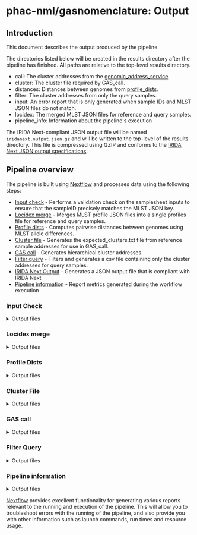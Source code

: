 # phac-nml/gasnomenclature: Output

## Introduction

This document describes the output produced by the pipeline.

The directories listed below will be created in the results directory after the pipeline has finished. All paths are relative to the top-level results directory.

- call: The cluster addresses from the [genomic_address_service](https://github.com/phac-nml/genomic_address_service).
- cluster: The cluster file required by GAS_call.
- distances: Distances between genomes from [profile_dists](https://github.com/phac-nml/profile_dists).
- filter: The cluster addresses from only the query samples.
- input: An error report that is only generated when sample IDs and MLST JSON files do not match.
- locidex: The merged MLST JSON files for reference and query samples.
- pipeline_info: Information about the pipeline's execution

The IRIDA Next-compliant JSON output file will be named `iridanext.output.json.gz` and will be written to the top-level of the results directory. This file is compressed using GZIP and conforms to the [IRIDA Next JSON output specifications](https://github.com/phac-nml/pipeline-standards#42-irida-next-json).

## Pipeline overview

The pipeline is built using [Nextflow](https://www.nextflow.io/) and processes data using the following steps:

- [Input check](#input-check) - Performs a validation check on the samplesheet inputs to ensure that the sampleID precisely matches the MLST JSON key.
- [Locidex merge](#locidex-merge) - Merges MLST profile JSON files into a single profiles file for reference and query samples.
- [Profile dists](#profile-dists) - Computes pairwise distances between genomes using MLST allele differences.
- [Cluster file](#cluster-file) - Generates the expected_clusters.txt file from reference sample addresses for use in GAS_call.
- [GAS call](#gas-call) - Generates hierarchical cluster addresses.
- [Filter query](#filter-query) - Filters and generates a csv file containing only the cluster addresses for query samples.
- [IRIDA Next Output](#irida-next-output) - Generates a JSON output file that is compliant with IRIDA Next
- [Pipeline information](#pipeline-information) - Report metrics generated during the workflow execution

### Input Check

<details markdown="1">
<summary>Output files</summary>

- `input/`
  - `sampleID_error_report.csv`

</details>

### Locidex merge

<details markdown="1">
<summary>Output files</summary>

- `locidex/merge/`
  - reference samples: `reference/merged_ref/merged_profiles_ref.tsv`
  - query samples: `query/merged_value/merged_profile_value.tsv`

</details>

### Profile Dists

<details markdown="1">
<summary>Output files</summary>

- `distances/`
  - Mapping allele identifiers to integers: `allele_map.json`
  - The query MLST profiles: `query_profile.text`
  - The reference MLST profiles: `ref_profile.text`
  - The computed distances based on MLST allele differences: `results.text`
  - Information on the profile_dists run: `run.json`

</details>

### Cluster File

<details markdown="1">
<summary>Output files</summary>

- `cluster/`
  - `expected_clusters.txt`

</details>

### GAS call

<details markdown="1">
<summary>Output files</summary>

- `call/`
  - The computed cluster addresses: `clusters.text`
  - Information on the GAS mcluster run: `run.json`
  - Thesholds used to compute cluster addresses: `thresholds.json`

</details>

### Filter Query

<details markdown="1">
<summary>Output files</summary>

- `filter/`
  - `new_addresses.csv`

</details>

### Pipeline information

<details markdown="1">
<summary>Output files</summary>

- `pipeline_info/`
  - Reports generated by Nextflow: `execution_report.html`, `execution_timeline.html`, `execution_trace.txt` and `pipeline_dag.dot`/`pipeline_dag.svg`.
  - Reports generated by the pipeline: `pipeline_report.html`, `pipeline_report.txt` and `software_versions.yml`. The `pipeline_report*` files will only be present if the `--email` / `--email_on_fail` parameter's are used when running the pipeline.
  - Reformatted samplesheet files used as input to the pipeline: `samplesheet.valid.csv`.
  - Parameters used by the pipeline run: `params.json`.

</details>

[Nextflow](https://www.nextflow.io/docs/latest/tracing.html) provides excellent functionality for generating various reports relevant to the running and execution of the pipeline. This will allow you to troubleshoot errors with the running of the pipeline, and also provide you with other information such as launch commands, run times and resource usage.
